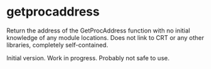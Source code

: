 # getprocaddress
Return the address of the GetProcAddress function with no initial knowledge of any module locations.
Does not link to CRT or any other libraries, completely self-contained.

Initial version. Work in progress. Probably not safe to use.
